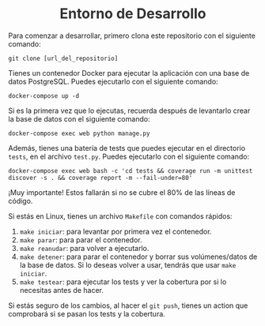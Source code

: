 <body>
  <h1 style="text-align: center; color: #333;">Entorno de Desarrollo</h1>
  <p>Para comenzar a desarrollar, primero clona este repositorio con el siguiente comando:</p>
  <pre><code>git clone [url_del_repositorio]</code></pre>
  
  <p>Tienes un contenedor Docker para ejecutar la aplicación con una base de datos PostgreSQL. Puedes ejecutarlo con el siguiente comando:</p>
  <pre><code>docker-compose up -d</code></pre>
  
  <p>Si es la primera vez que lo ejecutas, recuerda después de levantarlo crear la base de datos con el siguiente comando:</p>
  <pre><code>docker-compose exec web python manage.py</code></pre>
  
  <p>Además, tienes una batería de tests que puedes ejecutar en el directorio <code>tests</code>, en el archivo <code>test.py</code>. Puedes ejecutarlo con el siguiente comando:</p>
  <pre><code>docker-compose exec web bash -c 'cd tests &amp;&amp; coverage run -m unittest discover -s . &amp;&amp; coverage report -m --fail-under=80'</code></pre>
  
  <p>¡Muy importante! Estos fallarán si no se cubre el 80% de las líneas de código.</p>
  
  <p>Si estás en Linux, tienes un archivo <code>Makefile</code> con comandos rápidos:</p>
  <ol>
    <li><code>make iniciar</code>: para levantar por primera vez el contenedor.</li>
    <li><code>make parar</code>: para parar el contenedor.</li>
    <li><code>make reanudar</code>: para volver a ejecutarlo.</li>
    <li><code>make detener</code>: para parar el contenedor y borrar sus volúmenes/datos de la base de datos. Si lo deseas volver a usar, tendrás que usar <code>make iniciar</code>.</li>
    <li><code>make testear</code>: para ejecutar los tests y ver la cobertura por si lo necesitas antes de hacer.</li>
  </ol>
  
  <p>Si estás seguro de los cambios, al hacer el <code>git push</code>, tienes un action que comprobará si se pasan los tests y la cobertura.</p>
</body>
